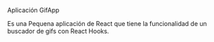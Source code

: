 Aplicación GifApp


Es una Pequena aplicación de React que tiene la funcionalidad de un buscador de gifs con React Hooks.